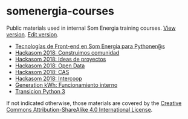 # somenergia-courses

Public materials used in internal Som Energia training courses.
[View version](https://som-energia.github.io/somenergia-courses).
[Edit version](https://github.com/Som-Energia/somenergia-courses).


- [Tecnologías de Front-end en Som Energia para Pythoner@s](2018-07-19-frontend/)
- [Hackasom 2018: Construimos comunidad](2018-10-06-hackasom2018/)
- [Hackasom 2018: Ideas de proyectos](2018-10-06-hackasom2018/ideas.html)
- [Hackasom 2018: Open Data](2018-10-06-hackasom2018/opendata.html)
- [Hackasom 2018: CAS](2018-10-06-hackasom2018/cas.html)
- [Hackasom 2018: Intercoop](2018-10-06-hackasom2018/intercoop.html)
- [Generation kWh: Funcionamiento interno](2019-09-17-generationkwh/)
- [Transicion Python 3](2019-09-19-python3transition/)


If not indicated otherwise, those materials are covered
by the [Creative Commons Attribution-ShareAlike 4.0 International License](LICENSE).



